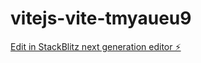 # vitejs-vite-tmyaueu9

[Edit in StackBlitz next generation editor ⚡️](https://stackblitz.com/~/github.com/ashhad2105/vitejs-vite-tmyaueu9)
